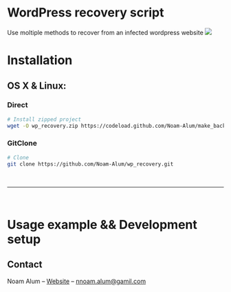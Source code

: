 # WordPress recovery script

Use moltiple methods to recover from an infected wordpress website
![](header.png)

# Installation

## OS X & Linux:

### Direct
```sh
# Install zipped project
wget -O wp_recovery.zip https://codeload.github.com/Noam-Alum/make_backup/zip/refs/heads/main
```

### GitClone
```sh
# Clone
git clone https://github.com/Noam-Alum/wp_recovery.git
```
<br>
<hr>
<br>

# Usage example && Development setup


## Contact

Noam Alum – [Website](https://ncode.codes) – nnoam.alum@gamil.com
